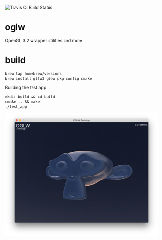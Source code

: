 ![Travis CI Build Status](https://travis-ci.org/karimnaaji/oglw.svg?branch=master)

# oglw
OpenGL 3.2 wrapper utilities and more

build
=====

```
brew tap homebrew/versions
brew install glfw3 glew pkg-config cmake
```

Building the test app
```
mkdir build && cd build
cmake .. && make
./test_app
```

![00](img/test-app.png)
